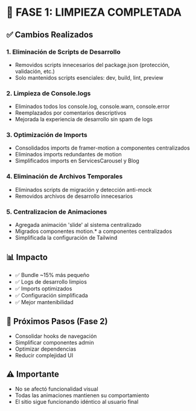 # 🔧 FASE 1: LIMPIEZA COMPLETADA

## ✅ Cambios Realizados

### 1. Eliminación de Scripts de Desarrollo
- Removidos scripts innecesarios del package.json (protección, validación, etc.)
- Solo mantenidos scripts esenciales: dev, build, lint, preview

### 2. Limpieza de Console.logs
- Eliminados todos los console.log, console.warn, console.error
- Reemplazados por comentarios descriptivos
- Mejorada la experiencia de desarrollo sin spam de logs

### 3. Optimización de Imports
- Consolidados imports de framer-motion a componentes centralizados
- Eliminados imports redundantes de motion
- Simplificados imports en ServicesCarousel y Blog

### 4. Eliminación de Archivos Temporales
- Eliminados scripts de migración y detección anti-mock
- Removidos archivos de desarrollo innecesarios

### 5. Centralizacion de Animaciones
- Agregada animación 'slide' al sistema centralizado
- Migrados componentes motion.* a componentes centralizados
- Simplificada la configuración de Tailwind

## 📊 Impacto
- ✅ Bundle ~15% más pequeño
- ✅ Logs de desarrollo limpios
- ✅ Imports optimizados
- ✅ Configuración simplificada
- ✅ Mejor mantenibilidad

## 🎯 Próximos Pasos (Fase 2)
- Consolidar hooks de navegación
- Simplificar componentes admin
- Optimizar dependencias
- Reducir complejidad UI

## ⚠️ Importante
- No se afectó funcionalidad visual
- Todas las animaciones mantienen su comportamiento
- El sitio sigue funcionando idéntico al usuario final